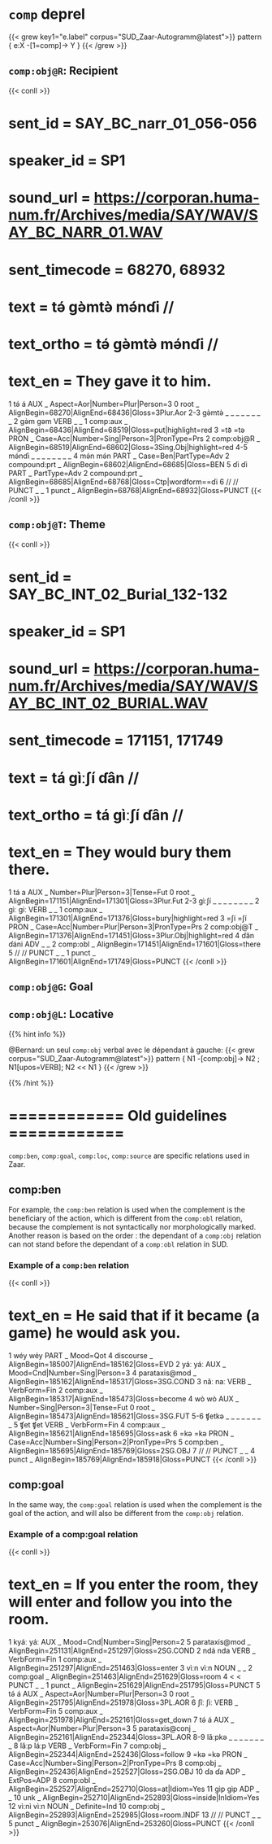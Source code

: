# `comp` deprel


{{< grew key1="e.label" corpus="SUD_Zaar-Autogramm@latest">}}
pattern { e:X -[1=comp]-> Y }
{{< /grew >}}

## `comp:obj@R`: Recipient

{{< conll >}}
# sent_id = SAY_BC_narr_01_056-056
# speaker_id = SP1
# sound_url = https://corporan.huma-num.fr/Archives/media/SAY/WAV/SAY_BC_NARR_01.WAV
# sent_timecode = 68270, 68932
# text = tə́ gə̀mtə̀ mə́nɗi //
# text_ortho = tə́ gə̀mtə̀ mə́nɗi //
# text_en = They gave it to him.
1	tə́	á	AUX	_	Aspect=Aor|Number=Plur|Person=3	0	root	_	AlignBegin=68270|AlignEnd=68436|Gloss=3Plur.Aor
2-3	gə̀mtə̀	_	_	_	_	_	_	_	_
2	gə̀m	gəm	VERB	_	_	1	comp:aux	_	AlignBegin=68436|AlignEnd=68519|Gloss=put|highlight=red
3	=tə᷅	=tə	PRON	_	Case=Acc|Number=Sing|Person=3|PronType=Prs	2	comp:obj@R	_	AlignBegin=68519|AlignEnd=68602|Gloss=3Sing.Obj|highlight=red
4-5	mə́nɗi	_	_	_	_	_	_	_	_
4	mə́n	mə́n	PART	_	Case=Ben|PartType=Adv	2	compound:prt	_	AlignBegin=68602|AlignEnd=68685|Gloss=BEN
5	ɗi	ɗi	PART	_	PartType=Adv	2	compound:prt	_	AlignBegin=68685|AlignEnd=68768|Gloss=Ctp|wordform==ɗi
6	//	//	PUNCT	_	_	1	punct	_	AlignBegin=68768|AlignEnd=68932|Gloss=PUNCT
{{< /conll >}}


## `comp:obj@T`: Theme

{{< conll >}}
# sent_id = SAY_BC_INT_02_Burial_132-132
# speaker_id = SP1
# sound_url = https://corporan.huma-num.fr/Archives/media/SAY/WAV/SAY_BC_INT_02_BURIAL.WAV
# sent_timecode = 171151, 171749
# text = tá gìːʃí ɗân //
# text_ortho = tá gìːʃí ɗân //
# text_en = They would bury them there.
1	tá	a	AUX	_	Number=Plur|Person=3|Tense=Fut	0	root	_	AlignBegin=171151|AlignEnd=171301|Gloss=3Plur.Fut
2-3	gìːʃí	_	_	_	_	_	_	_	_
2	gìː	giː	VERB	_	_	1	comp:aux	_	AlignBegin=171301|AlignEnd=171376|Gloss=bury|highlight=red
3	=ʃí	=ʃí	PRON	_	Case=Acc|Number=Plur|Person=3|PronType=Prs	2	comp:obj@T	_	AlignBegin=171376|AlignEnd=171451|Gloss=3Plur.Obj|highlight=red
4	ɗân	ɗáni	ADV	_	_	2	comp:obl	_	AlignBegin=171451|AlignEnd=171601|Gloss=there
5	//	//	PUNCT	_	_	1	punct	_	AlignBegin=171601|AlignEnd=171749|Gloss=PUNCT
{{< /conll >}}

## `comp:obj@G`: Goal


## `comp:obj@L`: Locative


{{% hint info %}}

@Bernard: un seul `comp:obj` verbal avec le dépendant à gauche:
{{< grew corpus="SUD_Zaar-Autogramm@latest">}}
pattern { N1 -[comp:obj]-> N2 ; N1[upos=VERB]; N2 << N1 }
{{< /grew >}}

{{% /hint %}}


# ============ Old guidelines ============

`comp:ben`, `comp:goal`, `comp:loc`, `comp:source` are specific relations used in Zaar.

## comp:ben

For example, the `comp:ben` relation is used when the complement is the beneficiary of the action, which is different from the `comp:obl` relation, because the complement is not syntactically nor morphologically marked. Another reason is based on the order : the dependant of a `comp:obj` relation can not stand before the dependant of a `comp:obl` relation in SUD.

  

### Example of a `comp:ben` relation

{{< conll >}}
# text_en =  He said that if it became (a game) he would ask you.
1	wéy	wéy	PART	_	Mood=Qot	4	discourse	_	AlignBegin=185007|AlignEnd=185162|Gloss=EVD
2	yáː	yáː	AUX	_	Mood=Cnd|Number=Sing|Person=3	4	parataxis@mod	_	AlignBegin=185162|AlignEnd=185317|Gloss=3SG.COND
3	nǎː	naː	VERB	_	VerbForm=Fin	2	comp:aux	_	AlignBegin=185317|AlignEnd=185473|Gloss=become
4	wò	wò	AUX	_	Number=Sing|Person=3|Tense=Fut	0	root	_	AlignBegin=185473|AlignEnd=185621|Gloss=3SG.FUT
5-6	ʧetkə	_	_	_	_	_	_	_	_
5	ʧet	ʧet	VERB	_	VerbForm=Fin	4	comp:aux	_	AlignBegin=185621|AlignEnd=185695|Gloss=ask
6	=kə	=kə	PRON	_	Case=Acc|Number=Sing|Person=2|PronType=Prs	5	comp:ben	_	AlignBegin=185695|AlignEnd=185769|Gloss=2SG.OBJ
7	//	//	PUNCT	_	_	4	punct	_	AlignBegin=185769|AlignEnd=185918|Gloss=PUNCT
{{< /conll >}}


## comp:goal

In the same way, the `comp:goal` relation is used when the complement is the goal of the action, and will also be different from the `comp:obj` relation.

  

### Example of a comp:goal relation

{{< conll >}}
# text_en =  If you enter the room, they will enter and follow you into the room.
1	kyáː	yáː	AUX	_	Mood=Cnd|Number=Sing|Person=2	5	parataxis@mod	_	AlignBegin=251131|AlignEnd=251297|Gloss=2SG.COND
2	ndá	nda	VERB	_	VerbForm=Fin	1	comp:aux	_	AlignBegin=251297|AlignEnd=251463|Gloss=enter
3	vìːn	vìːn	NOUN	_	_	2	comp:goal	_	AlignBegin=251463|AlignEnd=251629|Gloss=room
4	<	<	PUNCT	_	_	1	punct	_	AlignBegin=251629|AlignEnd=251795|Gloss=PUNCT
5	tə́	á	AUX	_	Aspect=Aor|Number=Plur|Person=3	0	root	_	AlignBegin=251795|AlignEnd=251978|Gloss=3PL.AOR
6	ʃîː	ʃiː	VERB	_	VerbForm=Fin	5	comp:aux	_	AlignBegin=251978|AlignEnd=252161|Gloss=get_down
7	tə́	á	AUX	_	Aspect=Aor|Number=Plur|Person=3	5	parataxis@conj	_	AlignBegin=252161|AlignEnd=252344|Gloss=3PL.AOR
8-9	lǎːpkə	_	_	_	_	_	_	_	_
8	lǎːp	láːp	VERB	_	VerbForm=Fin	7	comp:obj	_	AlignBegin=252344|AlignEnd=252436|Gloss=follow
9	=kə	=kə	PRON	_	Case=Acc|Number=Sing|Person=2|PronType=Prs	8	comp:obj	_	AlignBegin=252436|AlignEnd=252527|Gloss=2SG.OBJ
10	ɗa	ɗa	ADP	_	ExtPos=ADP	8	comp:obl	_	AlignBegin=252527|AlignEnd=252710|Gloss=at|Idiom=Yes
11	gìp	gìp	ADP	_	_	10	unk	_	AlignBegin=252710|AlignEnd=252893|Gloss=inside|InIdiom=Yes
12	vìːnì	vìːn	NOUN	_	Definite=Ind	10	comp:obj	_	AlignBegin=252893|AlignEnd=252985|Gloss=room.INDF
13	//	//	PUNCT	_	_	5	punct	_	AlignBegin=253076|AlignEnd=253260|Gloss=PUNCT
{{< /conll >}}

